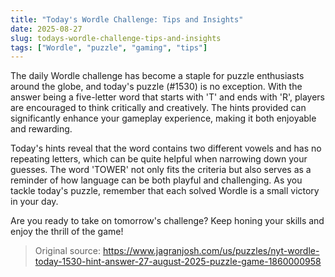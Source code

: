 ```yaml
---
title: "Today's Wordle Challenge: Tips and Insights"
date: 2025-08-27
slug: todays-wordle-challenge-tips-and-insights
tags: ["Wordle", "puzzle", "gaming", "tips"]
---
```


The daily Wordle challenge has become a staple for puzzle enthusiasts around the globe, and today's puzzle (#1530) is no exception. With the answer being a five-letter word that starts with 'T' and ends with 'R', players are encouraged to think critically and creatively. The hints provided can significantly enhance your gameplay experience, making it both enjoyable and rewarding.

Today's hints reveal that the word contains two different vowels and has no repeating letters, which can be quite helpful when narrowing down your guesses. The word 'TOWER' not only fits the criteria but also serves as a reminder of how language can be both playful and challenging. As you tackle today's puzzle, remember that each solved Wordle is a small victory in your day.

Are you ready to take on tomorrow's challenge? Keep honing your skills and enjoy the thrill of the game!
> Original source: https://www.jagranjosh.com/us/puzzles/nyt-wordle-today-1530-hint-answer-27-august-2025-puzzle-game-1860000958